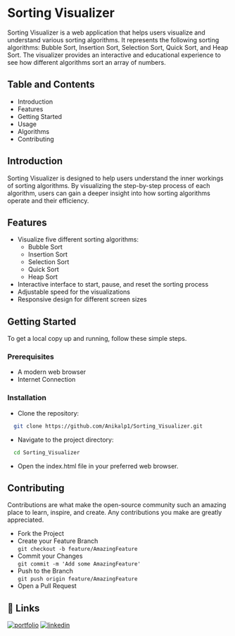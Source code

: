 
# Sorting Visualizer

Sorting Visualizer is a web application that helps users visualize and understand various sorting algorithms. It represents the following sorting algorithms: Bubble Sort, Insertion Sort, Selection Sort, Quick Sort, and Heap Sort. The visualizer provides an interactive and educational experience to see how different algorithms sort an array of numbers.


## Table and Contents
- Introduction
- Features
- Getting Started
- Usage
- Algorithms
- Contributing
## Introduction
Sorting Visualizer is designed to help users understand the inner workings of sorting algorithms. By visualizing the step-by-step process of each algorithm, users can gain a deeper insight into how sorting algorithms operate and their efficiency.
## Features

- Visualize five different sorting algorithms:
    - Bubble Sort
    - Insertion Sort
    - Selection Sort
    - Quick Sort
    - Heap Sort
- Interactive interface to start, pause, and reset the sorting process
- Adjustable speed for the visualizations
- Responsive design for different screen sizes


## Getting Started
To get a local copy up and running, follow these simple steps.

### Prerequisites
- A modern web browser
- Internet Connection

### Installation

- Clone the repository:
```bash
  git clone https://github.com/Anikalp1/Sorting_Visualizer.git
```

* Navigate to the project directory:
```bash
  cd Sorting_Visualizer
```
* Open the index.html file in your preferred web browser.


## Contributing

Contributions are what make the open-source community such an amazing place to learn, inspire, and create. Any contributions you make are greatly appreciated.

- Fork the Project
- Create your Feature Branch <br/> 
``` git checkout -b feature/AmazingFeature ```
- Commit your Changes <br/>
``` git commit -m 'Add some AmazingFeature' ```
- Push to the Branch <br/>
``` git push origin feature/AmazingFeature ```
- Open a Pull Request

## 🔗 Links
[![portfolio](https://img.shields.io/badge/my_portfolio-000?style=for-the-badge&logo=ko-fi&logoColor=white)](https://anikalp-portfolio.vercel.app/)
[![linkedin](https://img.shields.io/badge/linkedin-0A66C2?style=for-the-badge&logo=linkedin&logoColor=white)](https://www.linkedin.com/)

